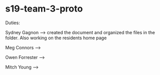 # s19-team-3-proto

Duties:

  Sydney Gagnon --> created the document and organized the files in the folder. Also working on the residents home page

  Meg Connors -->

  Owen Forrester -->

  Mitch Young -->
